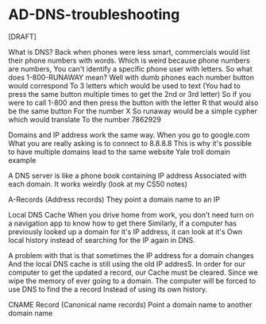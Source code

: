 # AD-DNS-troubleshooting
[DRAFT]

What is DNS?
Back when phones were less smart, commercials would list their phone
numbers with words. Which is weird because phone numbers are numbers,
You can't identify a specific phone user with letters. 
So what does 1-800-RUNAWAY mean? 
Well with dumb phones each number button would correspond
To 3 letters which would be used to text
(You had to press the same button multiple times to get the 2nd or 3rd letter)
So if you were to call 1-800 and then press 
the button with the letter R that would also be the same button
For the number X
So runaway would be a simple cypher which would translate
To the number 7862929

Domains and IP address work the same way. When you go to google.com 
What you are really asking is to connect to 8.8.8.8
This is why it's possible to have multiple domains lead to the same website
Yale troll domain example

A DNS server is like a phone book containing IP address
Associated with each domain. It works weirdly (look at my CS50 notes)

A-Records (Address records)
They point a domain name to an IP

Local DNS Cache
When you drive home from work, you don't need turn on a navigation app to know how to get there 
Similarly, if a computer has previously looked up a domain for it's IP address, it can look at it's 
Own local history instead of searching for the IP again in DNS.

A problem with that is that sometimes the IP address for a domain changes
And the local DNS cache is still using the old IP addresS.
In order for our computer to get the updated a record, our 
Cache must be cleared. Since we wipe the memory of ever going to a domain.
The computer will be forced to use DNS to find the a record
Instead of using its own history.

CNAME Record (Canonical name records)
Point a domain name to another domain name
